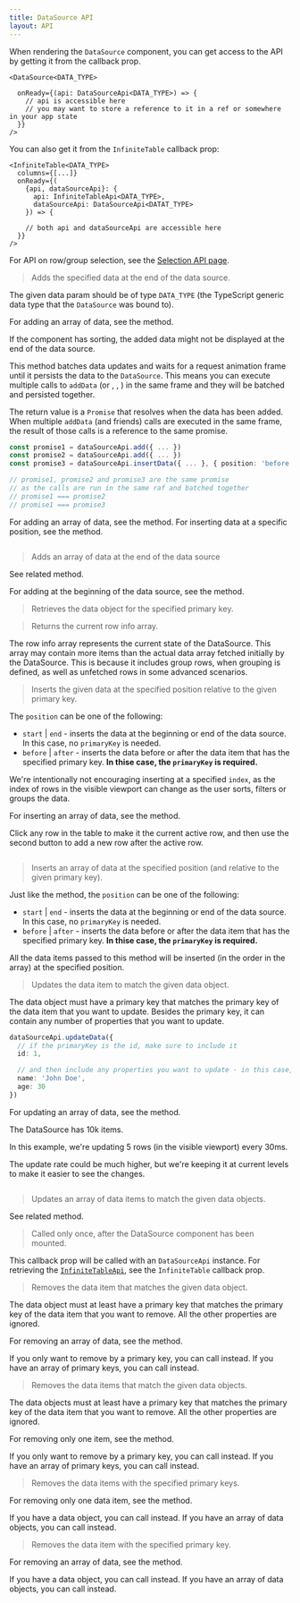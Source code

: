 ```yaml
---
title: DataSource API
layout: API
---
```


When rendering the `DataSource` component, you can get access to the API by getting it from the <DPropLink name="onReady" /> callback prop.

```tsx {3}
<DataSource<DATA_TYPE>
  
  onReady={(api: DataSourceApi<DATA_TYPE>) => {
    // api is accessible here
    // you may want to store a reference to it in a ref or somewhere in your app state
  }}
/>
```

You can also get it from the `InfiniteTable` <PropLink name="onReady" /> callback prop:


```tsx {4}
<InfiniteTable<DATA_TYPE>
  columns={[...]}
  onReady={(
    {api, dataSourceApi}: {
      api: InfiniteTableApi<DATA_TYPE>,
      dataSourceApi: DataSourceApi<DATAT_TYPE>
    }) => {

    // both api and dataSourceApi are accessible here
  }}
/>
```

For API on row/group selection, see the [Selection API page](./selection-api).


<PropTable>


<Prop name="addData" type="(data: DATA_TYPE) => Promise">

> Adds the specified data at the end of the data source.

The given data param should be of type `DATA_TYPE` (the TypeScript generic data type that the `DataSource` was bound to).

For adding an array of data, see the <DApiLink name="addDataArray" /> method.

<Note>

If the component has <DPropLink name="sortInfo" code={false}>sorting</DPropLink>, the added data might not be displayed at the end of the data source.

</Note>

This method batches data updates and waits for a request animation frame until it persists the data to the `DataSource`. This means you can execute multiple calls to `addData` (or <DPropLink name="updateData"/>, <DPropLink name="removeData"/>, <DPropLink name="insertData"/>) in the same frame and they will be batched and persisted together.

The return value is a `Promise` that resolves when the data has been added. When multiple `addData` (and friends) calls are executed in the same frame, the result of those calls is a reference to the same promise.


```ts
const promise1 = dataSourceApi.add({ ... })
const promise2 = dataSourceApi.add({ ... })
const promise3 = dataSourceApi.insertData({ ... }, { position: 'before', primaryKey: 4 })

// promise1, promise2 and promise3 are the same promise
// as the calls are run in the same raf and batched together
// promise1 === promise2
// promise1 === promise3
```

For adding an array of data, see the <DApiLink name="addDataArray" /> method.
For inserting data at a specific position, see the <DApiLink name="insertData" /> method.

<Sandpack title="Using DataSourceApi.addData to update the DataSource">

```ts file=addData-example.page.tsx
```

</Sandpack>

</Prop>

<Prop name="addDataArray" type="(data: DATA_TYPE[]) => Promise">

> Adds an array of data at the end of the data source

See related <DApiLink name="addData" /> method.

For adding at the beginning of the data source, see the <DApiLink name="insertDataArray" /> method.

</Prop>



<Prop name="getDataByPrimaryKey" type="(primaryKey: string | number) => DATA_TYPE | undefined">

> Retrieves the data object for the specified primary key.

</Prop>

<Prop name="getRowInfoArray" type="() => InfiniteTableRowInfo[]">

> Returns the current row info array.

The row info array represents the current state of the DataSource. This array may contain more items than the actual data array fetched initially by the DataSource. This is because it includes group rows, when grouping is defined, as well as unfetched rows in some advanced scenarios.

</Prop>


<Prop name="insertData" type="(data: DATA_TYPE, { position, primaryKey }) => Promise">

> Inserts the given data at the specified position relative to the given primary key.

The `position` can be one of the following:

* `start` | `end` - inserts the data at the beginning or end of the data source. In this case, no `primaryKey` is needed.
* `before` | `after` - inserts the data before or after the data item that has the specified primary key. **In thise case, the `primaryKey` is required.**

We're intentionally not encouraging inserting at a specified `index`, as the index of rows in the visible viewport can change as the user sorts, filters or groups the data.

For inserting an array of data, see the <DApiLink name="insertDataArray" /> method.

<Sandpack title="Inserting data at various locations">

<Description>

Click any row in the table to make it the current active row, and then use the second button to add a new row after the active row.

</Description>

```ts file=insert-example.page.tsx
```

</Sandpack>


</Prop>

<Prop name="insertDataArray" type="(data: DATA_TYPE[], { position, primaryKey }) => Promise">

> Inserts an array of data at the specified position (and relative to the given primary key).

Just like the <DApiLink name="insertData" /> method, the `position` can be one of the following:

* `start` | `end` - inserts the data at the beginning or end of the data source. In this case, no `primaryKey` is needed.
* `before` | `after` - inserts the data before or after the data item that has the specified primary key. **In thise case, the `primaryKey` is required.**


All the data items passed to this method will be inserted (in the order in the array) at the specified position.

</Prop>


<Prop name="updateData" type="(data: Partial<DATA_TYPE>) => Promise">

> Updates the data item to match the given data object.

<Note>

The data object must have a primary key that matches the primary key of the data item that you want to update. Besides the primary key, it can contain any number of properties that you want to update.

</Note>


```ts
dataSourceApi.updateData({
  // if the primaryKey is the id, make sure to include it
  id: 1,

  // and then include any properties you want to update - in this case, the name and age
  name: 'John Doe',
  age: 30
})
```

For updating an array of data, see the <DApiLink name="updateDataArray" /> method.

<Sandpack title="Live data updates with DataSourceApi.updateData">

<Description>

The DataSource has 10k items.

In this example, we're updating 5 rows (in the visible viewport) every 30ms.

The update rate could be much higher, but we're keeping it at current levels to make it easier to see the changes.

</Description>

```ts file=liveUpdates-example.page.tsx
```

</Sandpack>

</Prop>

<Prop name="updateDataArray" type="(data: Partial<DATA_TYPE>[]) => Promise">

> Updates an array of data items to match the given data objects.

See related <DApiLink name="updateData" /> method.

</Prop>

<Prop name="onReady" type="(api: DataSourceApi) => void">

> Called only once, after the DataSource component has been mounted.

This callback prop will be called with an `DataSourceApi` instance. For retrieving the [`InfiniteTableApi`](/docs/reference/api), see the `InfiniteTable` <PropLink name="onReady" /> callback prop.

</Prop>

<Prop name="removeData" type="(data: Partial<DATA_TYPE>) => Promise">

> Removes the data item that matches the given data object.

The data object must at least have a primary key that matches the primary key of the data item that you want to remove. All the other properties are ignored.

For removing an array of data, see the <DApiLink name="removeDataArray" /> method.

If you only want to remove by a primary key, you can call <DApiLink name="removeDataByPrimaryKey" /> instead.
If you have an array of primary keys, you can call <DApiLink name="removeDataArrayByPrimaryKeys" /> instead.
</Prop>

<Prop name="removeDataArray" type="(data: Partial<DATA_TYPE>[]) => Promise">

> Removes the data items that match the given data objects.

The data objects must at least have a primary key that matches the primary key of the data item that you want to remove. All the other properties are ignored.

For removing only one item, see the <DApiLink name="removeData" /> method.

If you only want to remove by a primary key, you can call <DApiLink name="removeDataByPrimaryKey" /> instead.
If you have an array of primary keys, you can call <DApiLink name="removeDataArrayByPrimaryKeys" /> instead.
</Prop>

<Prop name="removeDataArrayByPrimaryKeys" type="(primaryKeys: (string | number)[]) => Promise">

> Removes the data items with the specified primary keys.

For removing only one data item, see the <DApiLink name="removeDataByPrimaryKey" /> method.

If you have a data object, you can call <DApiLink name="removeData" /> instead.
If you have an array of data objects, you can call <DApiLink name="removeDataArray" /> instead.
</Prop>

<Prop name="removeDataByPrimaryKey" type="(primaryKey: string | number) => Promise">

> Removes the data item with the specified primary key.

For removing an array of data, see the <DApiLink name="removeDataArrayByPrimaryKeys" /> method.

If you have a data object, you can call <DApiLink name="removeData" /> instead.
If you have an array of data objects, you can call <DApiLink name="removeDataArray" /> instead.
</Prop>



<Prop>
</Prop>


</PropTable>
